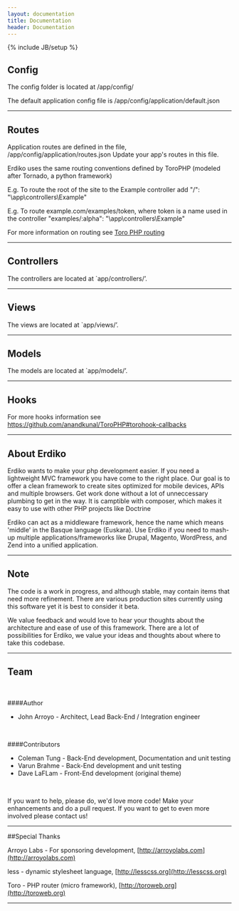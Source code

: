 ```yaml
---
layout: documentation
title: Documentation 
header: Documentation
---
```

{% include JB/setup %}

<div id = "section-0"></div>
<div id = "config"></div>

## Config

The config folder is located at /app/config/

The default application config file is /app/config/application/default.json

---

<div id = "routes"></div>

## Routes

Application routes are defined in the file, /app/config/application/routes.json 
Update your app's routes in this file.

Erdiko uses the same routing conventions defined by ToroPHP (modeled after Tornado, a python framework)

E.g. To route the root of the site to the Example controller add
"/": "\app\controllers\Example"

E.g. To route example.com/examples/token, where token is a name used in the controller
"examples/:alpha": "\app\controllers\Example"

For more information on routing see [Toro PHP routing](https://github.com/anandkunal/ToroPHP#routing-basics)

---

<div id = "controllers"></div>

## Controllers

The controllers are located at `app/controllers/’.

---


<div id = "views"></div>

## Views

The views are located at `app/views/’.

---

<div id = "models"></div>

## Models

The models are located at `app/models/’.

---

<div id = "hooks"></div>

## Hooks

For more hooks information see https://github.com/anandkunal/ToroPHP#torohook-callbacks

---

<div id = "about_erdiko"></div>

## About Erdiko

Erdiko wants to make your php development easier. If you need a lightweight MVC framework you have come to the right place. Our goal is to offer a clean framework to create sites optimized for mobile devices, APIs and multiple browsers.  Get work done without a lot of unneccessary plumbing to get in the way.  It is camptible with composer, which makes it easy to use with other PHP projects like Doctrine


Erdiko can act as a middleware framework, hence the name which means 'middle' in the Basque language (Euskara). Use Erdiko if you need to mash-up multiple applications/frameworks like Drupal, Magento, WordPress, and Zend into a unified application.

---

<div id = "note"></div>

## Note

The code is a work in progress, and although stable, may contain items that need more refinement. There are various production sites currently using this software yet it is best to consider it beta.

We value feedback and would love to hear your thoughts about the architecture and ease of use of this framework. There are a lot of possibilities for Erdiko, we value your ideas and thoughts about where to take this codebase.
		
---

<div id = "team"></div>

## Team

<br>

####Author
* John Arroyo - Architect, Lead Back-End / Integration engineer

<br>

####Contributors
* Coleman Tung - Back-End development, Documentation and unit testing
* Varun Brahme - Back-End development and unit testing
* Dave LaFLam - Front-End development (original theme)

<br>
		
If you want to help, please do, we'd love more code! Make your enhancements and do a pull request. If you want to get to even more involved please contact us!

---

<div id = "special_thanks"></div>

##Special Thanks

Arroyo Labs - For sponsoring development, [http://arroyolabs.com](http://arroyolabs.com)

less - dynamic stylesheet language, [http://lesscss.org](http://lesscss.org)

Toro - PHP router (micro framework), [http://toroweb.org](http://toroweb.org)


---

